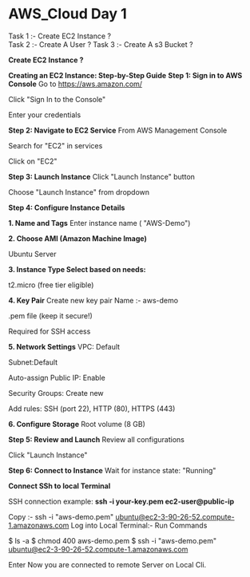 # AWS_Cloud Day 1
Task 1 :- Create EC2 Instance ? </br>
Task 2 :- Create A User ?
Task 3 :- Create A s3 Bucket ?

**Create EC2 Instance ?**

**Creating an EC2 Instance: Step-by-Step Guide**
**Step 1: Sign in to AWS Console**
Go to https://aws.amazon.com/

Click "Sign In to the Console"

Enter your credentials

**Step 2: Navigate to EC2 Service**
From AWS Management Console

Search for "EC2" in services

Click on "EC2"

**Step 3: Launch Instance**
Click "Launch Instance" button

Choose "Launch Instance" from dropdown

**Step 4: Configure Instance Details**

**1. Name and Tags**
Enter instance name ( "AWS-Demo")

**2. Choose AMI (Amazon Machine Image)**

Ubuntu Server

**3. Instance Type
Select based on needs:**

t2.micro (free tier eligible)

**4. Key Pair**
Create new key pair
Name :- aws-demo

.pem file (keep it secure!)

Required for SSH access

**5. Network Settings**
VPC: Default

Subnet:Default

Auto-assign Public IP: Enable

Security Groups: Create new

Add rules: SSH (port 22), HTTP (80), HTTPS (443)

**6. Configure Storage**
Root volume (8 GB)

**Step 5: Review and Launch**
Review all configurations

Click "Launch Instance"

**Step 6: Connect to Instance**
Wait for instance state: "Running"

**Connect SSh to local Terminal**

SSH connection example:
**ssh -i your-key.pem ec2-user@public-ip**


 Copy :- ssh -i "aws-demo.pem" ubuntu@ec2-3-90-26-52.compute-1.amazonaws.com
Log into Local Terminal:- Run Commands

$ ls -a
$ chmod 400 aws-demo.pem
$ ssh -i "aws-demo.pem" ubuntu@ec2-3-90-26-52.compute-1.amazonaws.com

Enter
Now you are connected to remote Server on Local Cli.
